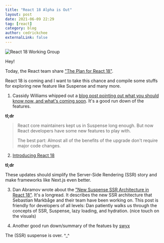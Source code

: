 ```yaml
---
title: "React 18 Alpha is Out"
layout: post
date: 2021-06-09 22:29
tag: [react]
category: blog
author: cedrickchee
externalLink: false
---
```


![React 18 Working Group](https://user-images.githubusercontent.com/145605/121367505-f17bb780-c96c-11eb-814b-d4e9d01fb1a4.png)

Hey!

Today, the React team share ["The Plan for React 18"](https://reactjs.org/blog/2021/06/08/the-plan-for-react-18.html).

React 18 is coming and I want to take this chance and compile some stuffs for exploring new feature like Suspense and many more.

1. Cassidy Williams whipped out a [blog post pointing out what you should know now, and what's coming soon](https://d1ev.to/cassidoo/react-18-alpha-is-out-now-what-2apj). It's a good run down of the features.

**tl;dr**

> React core maintainers kept us in Suspense long enough. But now React developers have some new features to play with.
>
> The best part: Almost all of the benefits of the upgrade don't require major code changes.

2. [Introducing React 18](https://github.com/reactwg/react-18/discussions/4)

**tl;dr**

These updates should simplify the Server-Side Rendering (SSR) story and make frameworks like Next.js even better.

3. Dan Abramov wrote about the ["New Suspense SSR Architecture in React 18"](https://github.com/reactwg/react-18/discussions/37). It's a longread. It describes the new SSR architecture that Sebastian Markbåge and their team have been working on. This post is friendly for developers of all levels: Dan patiently walks us through the concepts of SSR, Suspense, lazy loading, and hydration. (nice touch on the visuals)

4. Another good run down/summary of the featues by [swyx](https://twitter.com/swyx/status/1402323429643018242)

The (SSR) suspense is over. ^_^